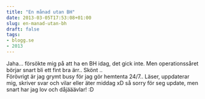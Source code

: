 ```yaml
---
title: "En månad utan BH"
date: 2013-03-05T17:53:08+01:00
slug: en-manad-utan-bh
draft: false
tags:
- blogg.se
- 2013
---
```

Jaha... försökte mig på att ha en BH idag, det gick inte. Men operationssåret börjar snart bli ett fint bra ärr.. Skönt ..  
Förövrigt är jag grymt busy för jag gör hemtenta 24/7.. Läser, uppdaterar mig, skriver svar och vilar eller äter middag xD så sorry för seg update, men snart har jag lov och dåjääävlar! :D